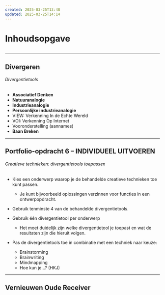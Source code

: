 ```yaml
---
created: 2025-03-25T13:48
updated: 2025-03-25T14:14
---
```

# Inhoudsopgave
```toc
```
---

## Divergeren
###### Divergentietools
- **Associatief Denken**
- **Natuuranalogie**
- **Industrieanalogie**
- **Persoonlijke industrieanalogie**
- VIEW: Verkenning In de Echte Wereld
- VOI: Verkenning Op Internet
- Vooronderstelling (aannames)
- **Baan Breken**

---
## Portfolio-opdracht 6 – INDIVIDUEEL UITVOEREN 
###### Creatieve technieken: divergentietools toepassen
- Kies een onderwerp waarop je de behandelde creatieve technieken toe kunt passen. 
	- Je kunt bijvoorbeeld oplossingen verzinnen voor functies in een ontwerpopdracht. 
- Gebruik tenminste 4 van de behandelde divergentietools. 
- Gebruik één divergentietool per onderwerp
	- Het moet duidelijk zijn welke divergentietool je toepast en wat de resultaten zijn die hieruit volgen. 

- Pas de divergentietools toe in combinatie met een techniek naar keuze: 
	- Brainstorming 
	- Brainwriting 
	- Mindmapping 
	- Hoe kun je...? (HKJ)

---

## Vernieuwen Oude Receiver

